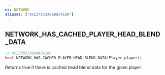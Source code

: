 ```yaml
---
ns: NETWORK
aliases: ["0x237d5336a9a54108"]
---
```

## NETWORK_HAS_CACHED_PLAYER_HEAD_BLEND_DATA

```c
// 0x237D5336A9A54108
bool NETWORK_HAS_CACHED_PLAYER_HEAD_BLEND_DATA(Player player);
```

Returns true if there is cached head blend data for the given player

